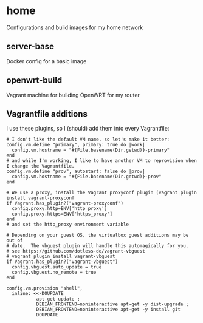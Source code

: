 home
====
Configurations and build images for my home network

server-base
---------
Docker config for a basic image

openwrt-build
---------
Vagrant machine for building OpenWRT for my router

Vagrantfile additions
---------
I use these plugins, so I (should) add them into every Vagrantfile:

    # I don't like the default VM name, so let's make it better:
    config.vm.define "primary", primary: true do |work|
      config.vm.hostname = "#{File.basename(Dir.getwd)}-primary"
    end
    # and while I'm working, I like to have another VM to reprovision when I change the Vagrantfile.
    config.vm.define "prov", autostart: false do |prov|
      config.vm.hostname = "#{File.basename(Dir.getwd)}-prov"
    end
    
    # We use a proxy, install the Vagrant proxyconf plugin (vagrant plugin install vagrant-proxyconf
    if Vagrant.has_plugin?("vagrant-proxyconf")
      config.proxy.http=ENV['http_proxy']
      config.proxy.https=ENV['https_proxy']
    end
    # and set the http_proxy environment variable
    
    # Depending on your guest OS, the virtualbox guest additions may be out of
    # date.  The vbguest plugin will handle this automagically for you.
    # see https://github.com/dotless-de/vagrant-vbguest
    # vagrant plugin install vagrant-vbguest
    if Vagrant.has_plugin?("vagrant-vbguest")
      config.vbguest.auto_update = true
      config.vbguest.no_remote = true
    end
    
    config.vm.provision "shell",
      inline: <<-DOUPDATE
               apt-get update ; 
               DEBIAN_FRONTEND=noninteractive apt-get -y dist-upgrade ; 
               DEBIAN_FRONTEND=noninteractive apt-get -y install git
               DOUPDATE

